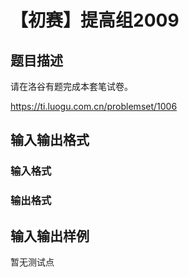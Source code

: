 # 【初赛】提高组2009

## 题目描述

请在洛谷有题完成本套笔试卷。

https://ti.luogu.com.cn/problemset/1006

## 输入输出格式

### 输入格式

### 输出格式

## 输入输出样例

暂无测试点

